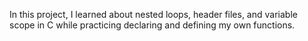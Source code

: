 In this project, I learned about nested loops, header files, and variable scope in C while practicing declaring and defining my own functions.

